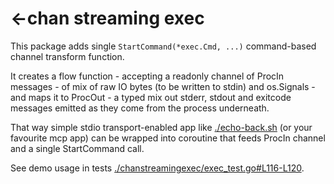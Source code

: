 # <-chan streaming exec

This package adds single `StartCommand(*exec.Cmd, ...)` command-based channel transform function.

It creates a flow function - accepting a readonly channel of ProcIn messages - of mix of raw IO bytes (to be written to stdin) and os.Signals - and maps it to ProcOut - a typed mix out stderr, stdout and exitcode messages emitted as they come from the process underneath.

That way simple stdio transport-enabled app like [./echo-back.sh](./echo-back.sh) (or your favourite mcp app) can be wrapped into coroutine that feeds ProcIn channel and a single StartCommand call.

See demo usage in tests [./chanstreamingexec/exec_test.go#L116-L120](./chanstreamingexec/exec_test.go#L116-L120).

